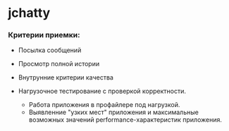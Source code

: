 # jchatty

### Критерии приемки:
- Посылка сообщений
- Просмотр полной истории

- Внутрунние критерии качества

- Нагрузочное тестирование с проверкой корректности.
  - Работа приложения в профайлере под нагрузкой.
  - Выявленние "узких мест" приложения и максимальные возможных значений performance-характеристик приложения.
